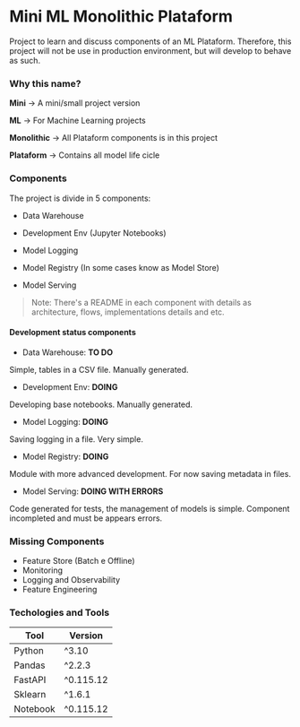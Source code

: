 # Mini ML Monolithic Plataform

Project to learn and discuss components of an ML Plataform. Therefore, this project will not be use in production environment, but will develop to behave as such.

### Why this name?

**Mini** -> A mini/small project version

**ML** -> For Machine Learning projects

**Monolithic** -> All Plataform components is in this project

**Plataform** -> Contains all model life cicle 

### Components

The project is divide in 5 components:

- Data Warehouse

- Development Env (Jupyter Notebooks)

- Model Logging

- Model Registry (In some cases know as Model Store)

- Model Serving

> Note: There's a README in each component with details as architecture, flows, implementations details and etc.

#### Development status components

- Data Warehouse: **TO DO**

Simple, tables in a CSV file. Manually generated.

- Development Env: **DOING**

Developing base notebooks. Manually generated.

- Model Logging: **DOING**

Saving logging in a file. Very simple.

- Model Registry: **DOING**

Module with more advanced development. For now saving metadata in files. 

- Model Serving: **DOING WITH ERRORS**

Code generated for tests, the management of models is simple. Component incompleted and must be appears errors.


### Missing Components
- Feature Store (Batch e Offline)
- Monitoring
- Logging and Observability
- Feature Engineering


### Techologies and Tools

| Tool      | Version     |
| --------  | ----------  |
| Python    | ^3.10       |
| Pandas    | ^2.2.3      |
| FastAPI   | ^0.115.12   |
| Sklearn   | ^1.6.1      |
| Notebook  | ^0.115.12   |
